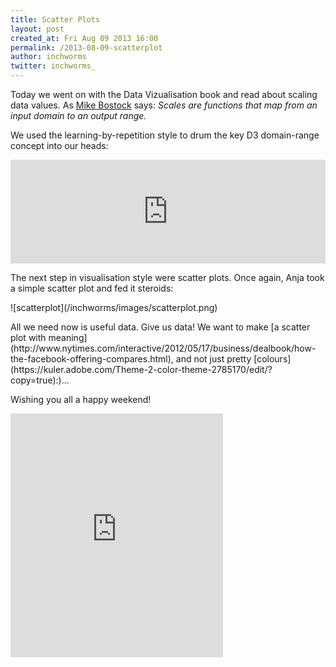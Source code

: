 ```yaml
---
title: Scatter Plots
layout: post
created_at: Fri Aug 09 2013 16:00
permalink: /2013-08-09-scatterplot
author: inchworms
twitter: inchworms_
---
```


Today we went on with the Data Vizualisation book and read about scaling data values. As [Mike Bostock](https://github.com/mbostock/d3/wiki/quantitative-scales) says: <i>Scales are functions that map from an input domain to an output range.</i>

We used the learning-by-repetition style to drum the key D3 domain-range concept into our heads:

<iframe width="100%" height="166" scrolling="no" frameborder="no" src="https://w.soundcloud.com/player/?url=http%3A%2F%2Fapi.soundcloud.com%2Ftracks%2F104662683&amp;color=f50000&amp;auto_play=false&amp;show_artwork=false"></iframe>
<p></p>
The next step in visualisation style were scatter plots. Once again, Anja took a simple scatter plot and fed it steroids:
<p></p>
![scatterplot](/inchworms/images/scatterplot.png)
<p></p>
All we need now is useful data. Give us data! We want to make [a scatter plot with meaning](http://www.nytimes.com/interactive/2012/05/17/business/dealbook/how-the-facebook-offering-compares.html), and not just pretty [colours](https://kuler.adobe.com/Theme-2-color-theme-2785170/edit/?copy=true):)...

Wishing you all a happy weekend!

<iframe src="http://loopc.am/tyranja/loops/11.widget" width="340" height="390" scrolling="no" frameborder="no" allowTransparency="true"></iframe>


